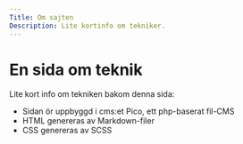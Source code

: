 ```yaml
---
Title: Om sajten
Description: Lite kortinfo om tekniker.
---
```


En sida om teknik
==========================

Lite kort info om tekniken bakom denna sida:

* Sidan ör uppbyggd i cms:et Pico, ett php-baserat fil-CMS
* HTML genereras av Markdown-filer
* CSS genereras av SCSS

